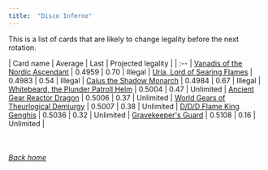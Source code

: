 ```yaml
---
title:  "Disco Inferno"
---
```


This is a list of cards that are likely to change legality before the next rotation.

| Card name | Average | Last | Projected legality |
| :-- |
[Vanadis of the Nordic Ascendant](https://db.ygoprodeck.com/card/?search=Vanadis%20of%20the%20Nordic%20Ascendant) | 0.4959 | 0.70 | Illegal |
[Uria, Lord of Searing Flames](https://db.ygoprodeck.com/card/?search=Uria,%20Lord%20of%20Searing%20Flames) | 0.4983 | 0.54 | Illegal |
[Caius the Shadow Monarch](https://db.ygoprodeck.com/card/?search=Caius%20the%20Shadow%20Monarch) | 0.4984 | 0.67 | Illegal |
[Whitebeard, the Plunder Patroll Helm](https://db.ygoprodeck.com/card/?search=Whitebeard,%20the%20Plunder%20Patroll%20Helm) | 0.5004 | 0.47 | Unlimited |
[Ancient Gear Reactor Dragon](https://db.ygoprodeck.com/card/?search=Ancient%20Gear%20Reactor%20Dragon) | 0.5006 | 0.37 | Unlimited |
[World Gears of Theurlogical Demiurgy](https://db.ygoprodeck.com/card/?search=World%20Gears%20of%20Theurlogical%20Demiurgy) | 0.5007 | 0.38 | Unlimited |
[D/D/D Flame King Genghis](https://db.ygoprodeck.com/card/?search=D/D/D%20Flame%20King%20Genghis) | 0.5036 | 0.32 | Unlimited |
[Gravekeeper's Guard](https://db.ygoprodeck.com/card/?search=Gravekeeper's%20Guard) | 0.5108 | 0.16 | Unlimited |

<br>

###### [Back home](index)